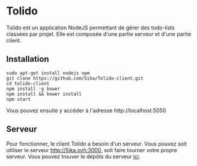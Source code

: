 # Tolido

Tolido est un application NodeJS permettant de gérer des todo-lists classées par projet.
Elle est composée d'une partie serveur et d'une partie client.

## Installation
```
sudo apt-get install nodejs npm
git clone https://github.com/5ika/Tolido-client.git
cd tolido-client
npm install -g bower
npm install && bower install
npm start
```

Vous pouvez ensuite y accéder à l'adresse http://localhost:5050

## Serveur
Pour fonctionner, le client Tolido a besoin d'un serveur.
Vous pouvez soit utiliser le serveur http://5ika.ovh:3000, soit faire tourner votre propre serveur.
Vous pouvez trouver le dépôts du serveur [ici](https://github.com/5ika/Tolido-server).
